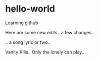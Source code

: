 # hello-world
Learning github

Here are some new edits..  a few changes..

.. a song lyric or two..

Vanity Kills..
Only the lonely can play..

